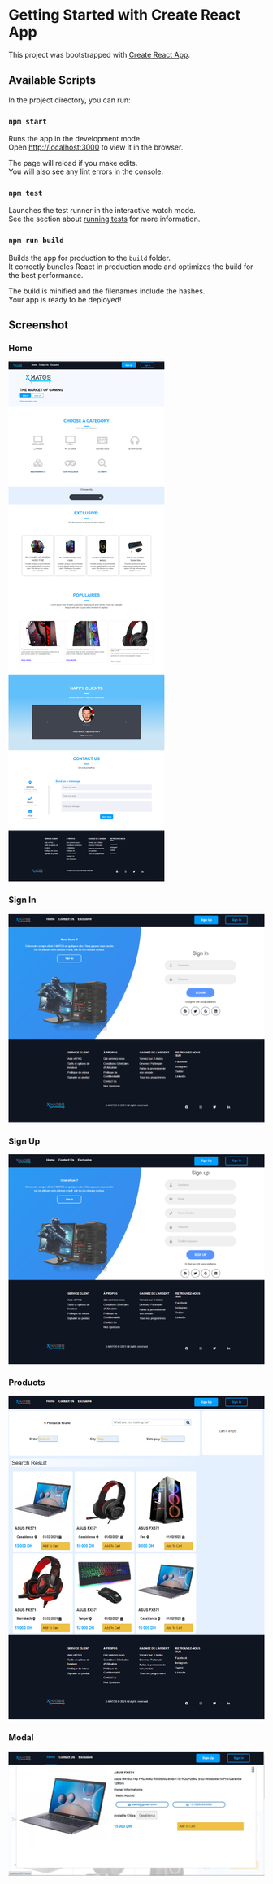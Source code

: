 # Getting Started with Create React App

This project was bootstrapped with [Create React App](https://github.com/facebook/create-react-app).

## Available Scripts

In the project directory, you can run:

### `npm start`

Runs the app in the development mode.\
Open [http://localhost:3000](http://localhost:3000) to view it in the browser.

The page will reload if you make edits.\
You will also see any lint errors in the console.

### `npm test`

Launches the test runner in the interactive watch mode.\
See the section about [running tests](https://facebook.github.io/create-react-app/docs/running-tests) for more information.

### `npm run build`

Builds the app for production to the `build` folder.\
It correctly bundles React in production mode and optimizes the build for the best performance.

The build is minified and the filenames include the hashes.\
Your app is ready to be deployed!


## Screenshot
### Home
![screenshot-2021-11-16](screens/Home.png)

### Sign In
![screenshot-2021-11-16](screens/SignIn.png)

### Sign Up
![screenshot-2021-11-16](screens/signUn.png)

### Products
![screenshot-2021-11-16](screens/products.png)

### Modal
![screenshot-2021-11-16](screens/modal.jpg)
